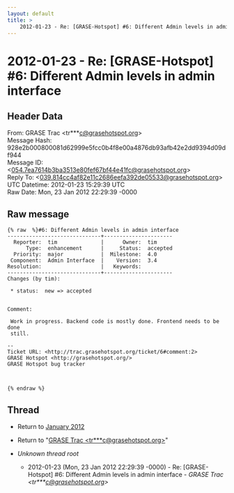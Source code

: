 ```yaml
---
layout: default
title: >
    2012-01-23 - Re: [GRASE-Hotspot] #6: Different Admin levels in admin interface
---
```


# 2012-01-23 - Re: [GRASE-Hotspot] #6: Different Admin levels in admin interface

## Header Data

From: GRASE Trac \<tr***c@grasehotspot.org\><br>
Message Hash: 928e2b000800081d62999e5fcc0b4f8e00a4876db93afb42e2dd9394d09df944<br>
Message ID: \<054.7ea7614b3ba3513e80fef67bf44e41fc@grasehotspot.org\><br>
Reply To: \<039.814cc4af82e11c2686eefa392de05533@grasehotspot.org\><br>
UTC Datetime: 2012-01-23 15:29:39 UTC<br>
Raw Date: Mon, 23 Jan 2012 22:29:39 -0000<br>

## Raw message

```
{% raw  %}#6: Different Admin levels in admin interface
------------------------------+----------------------
  Reporter:  tim              |      Owner:  tim
      Type:  enhancement      |     Status:  accepted
  Priority:  major            |  Milestone:  4.0
 Component:  Admin Interface  |    Version:  3.4
Resolution:                   |   Keywords:
------------------------------+----------------------
Changes (by tim):

 * status:  new => accepted


Comment:

 Work in progress. Backend code is mostly done. Frontend needs to be done
 still.

-- 
Ticket URL: <http://trac.grasehotspot.org/ticket/6#comment:2>
GRASE Hotspot <http://grasehotspot.org/>
GRASE Hotspot bug tracker



{% endraw %}
```

## Thread

+ Return to [January 2012](/archive/2012/01)

+ Return to "[GRASE Trac <tr***c<span>@</span>grasehotspot.org>](/authors/tr___c_at_grasehotspot_org)"

+ _Unknown thread root_
  + 2012-01-23 (Mon, 23 Jan 2012 22:29:39 -0000) - Re: [GRASE-Hotspot] #6: Different Admin levels in admin interface - _GRASE Trac \<tr***c@grasehotspot.org\>_

